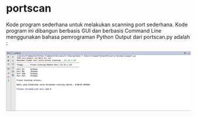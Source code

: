 # portscan
Kode program sederhana untuk melakukan scanning port sederhana. Kode program ini dibangun berbasis GUI dan berbasis Command Line menggunakan bahasa pemrograman Python
Output dari portscan.py adalah :

![alt tag](https://raw.githubusercontent.com/umjembersoft/portscan/master/portscan.jpg)
